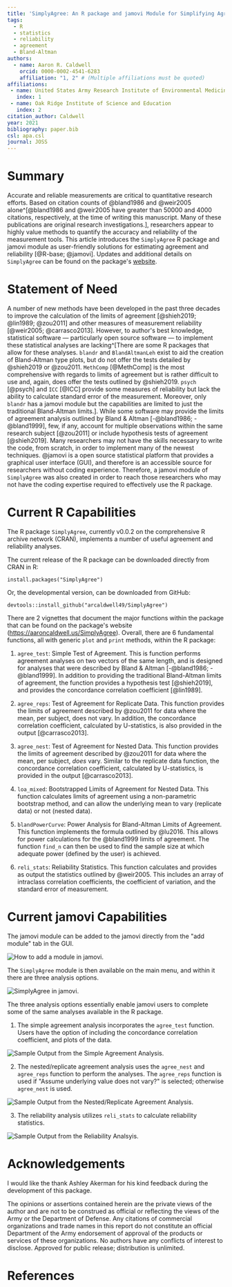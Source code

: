 ```yaml
---
title: 'SimplyAgree: An R package and jamovi Module for Simplifying Agreement and Reliability Analyses'
tags:
  - R
  - statistics
  - reliability
  - agreement
  - Bland-Altman
authors:
  - name: Aaron R. Caldwell
    orcid: 0000-0002-4541-6283
    affiliation: "1, 2" # (Multiple affiliations must be quoted)
affiliations:
 - name: United States Army Research Institute of Environmental Medicine
   index: 1
 - name: Oak Ridge Institute of Science and Education
   index: 2
citation_author: Caldwell
year: 2021
bibliography: paper.bib
csl: apa.csl
journal: JOSS
---
```


# Summary

Accurate and reliable measurements are critical to quantitative research efforts. Based on citation counts of @bland1986 and @weir2005 alone^[@bland1986 and @weir2005 have greater than 50000 and 4000 citations, respectively, at the time of writing this manuscript. Many of these publications are original research investigations.], researchers appear to highly value methods to quantify the accuracy and reliability of the measurement tools. This article introduces the `SimplyAgree` R package and jamovi module as user-friendly solutions for estimating agreement and reliability [@R-base; @jamovi]. Updates and additional details on `SimplyAgree` can be found on the package's [website](https://aaroncaldwell.us/SimplyAgree).

# Statement of Need

A number of new methods have been developed in the past three decades to improve the calculation of the limits of agreement [@shieh2019;  @lin1989; @zou2011] and other measures of measurement reliability [@weir2005; @carrasco2013]. However, to author's best knowledge, statistical software &mdash; particularly open source software &mdash; to implement these statistical analyses are lacking^[There are some R packages that allow for these analyses. `blandr` and `BlandAltmanLeh` exist to aid the creation of Bland-Altman type plots, but do not offer the tests detailed by @shieh2019 or @zou2011. `MethComp` [@MethComp] is the most comprehensive with regards to limits of agreement but is rather difficult to use and, again, does offer the tests outlined by @shieh2019. `psych` [@psych] and `ICC` [@ICC] provide some measures of reliability but lack the ability to calculate standard error of the measurement. Moreover, only `blandr` has a jamovi module but the capabilities are limited to just the traditional Bland-Altman limits.]. While some software may provide the limits of agreement analysis outlined by Bland & Altman [-@bland1986; -@bland1999], few, if any, account for multiple observations within the same research subject [@zou2011] or include hypothesis tests of agreement [@shieh2019]. Many researchers may not have the skills necessary to write the code, from scratch, in order to implement many of the newest techniques. @jamovi is a open source statistical platform that provides a graphical user interface (GUI), and therefore is an accessible source for researchers without coding experience. Therefore, a jamovi module of `SimplyAgree` was also created in order to reach those researchers who may not have the coding expertise required to effectively use the R package.

# Current R Capabilities

The R package `SimplyAgree`, currently v0.0.2 on the comprehensive R archive network (CRAN), implements a number of useful agreement and reliability analyses.

The current release of the R package can be downloaded directly from CRAN in R:

```
install.packages("SimplyAgree")
```

Or, the developmental version, can be downloaded from GitHub:

```
devtools::install_github("arcaldwell49/SimplyAgree")
```
There are 2 vignettes that document the major functions within the package that can be found on the package's website (https://aaroncaldwell.us/SimplyAgree). Overall, there are 6 fundamental functions, all with generic `plot` and `print` methods, within the R package:

1. `agree_test`: Simple Test of Agreement. This is function performs agreement analyses on two vectors of the same length, and is designed for analyses that were described by Bland & Altman [-@bland1986; -@bland1999]. In addition to providing the traditional Bland-Altman limits of agreement, the function provides a hypothesis test [@shieh2019], and provides the concordance correlation coefficient [@lin1989].

2. `agree_reps`: Test of Agreement for Replicate Data. This function provides the limits of agreement described by @zou2011 for data where the mean, per subject, does not vary. In addition, the concordance correlation coefficient, calculated by U-statistics, is also provided in the output [@carrasco2013].

3. `agree_nest`: Test of Agreement for Nested Data. This function provides the limits of agreement described by @zou2011 for data where the mean, per subject, *does* vary. Similar to the replicate data function, the concordance correlation coefficient, calculated by U-statistics, is provided in the output [@carrasco2013].

4. `loa_mixed`: Bootstrapped Limits of Agreement for Nested Data. This function calculates limits of agreement using a non-parametric bootstrap method, and can allow the underlying mean to vary (replicate data) or not (nested data).

5. `blandPowerCurve`: Power Analysis for Bland-Altman Limits of Agreement. This function implements the formula outlined by @lu2016. This allows for power calculations for the @bland1999 limits of agreement. The function `find_n` can then be used to find the sample size at which adequate power (defined by the user) is achieved.

6. `reli_stats`: Reliability Statistics. This function calculates and provides as output the statistics outlined by @weir2005. This includes an array of intraclass correlation coefficients, the coefficient of variation, and the standard error of measurement.


# Current jamovi Capabilities

The jamovi module can be added to the jamovi directly from the "add module" tab in the GUI.

![How to add a module in jamovi.](module_button.PNG)

The `SimplyAgree` module is then available on the main menu, and within it there are three analysis options.

![SimplyAgree in jamovi.](simplyagree_button.PNG)

The three analysis options essentially enable jamovi users to complete some of the same analyses available in the R package.

1. The simple agreement analysis incorporates the `agree_test` function. Users have the option of including the concordance correlation coefficient, and plots of the data.

![Sample Output from the Simple Agreement Analysis.](simple_agreement.PNG)

2. The nested/replicate agreement analysis uses the `agree_nest` and `agree_reps` function to perform the analyses. The `agree_reps` function is used if "Assume underlying value does not vary?" is selected; otherwise `agree_nest` is used.

![Sample Output from the Nested/Replicate Agreement Analysis.](nested_agreement.PNG)


3. The reliability analysis utilizes `reli_stats` to calculate reliability statistics.

![Sample Output from the Reliability Analsyis.](reliability.PNG)


# Acknowledgements

I would like the thank Ashley Akerman for his kind feedback during the development of this package. 

The opinions or assertions contained herein are the private views of the author and are not to be construed as official or reflecting the views of the Army or the Department of Defense. Any citations of commercial organizations and trade names in this report do not constitute an official Department of the Army endorsement of approval of the products or services of these organizations. No authors have any conflicts of interest to disclose. Approved for public release; distribution is unlimited.

# References
